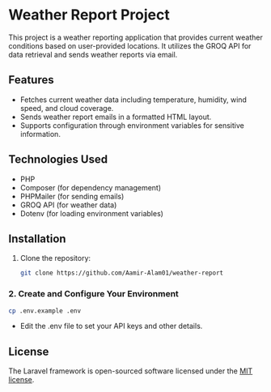 # Weather Report Project

This project is a weather reporting application that provides current weather conditions based on user-provided locations. It utilizes the GROQ API for data retrieval and sends weather reports via email.

## Features

- Fetches current weather data including temperature, humidity, wind speed, and cloud coverage.
- Sends weather report emails in a formatted HTML layout.
- Supports configuration through environment variables for sensitive information.

## Technologies Used

- PHP
- Composer (for dependency management)
- PHPMailer (for sending emails)
- GROQ API (for weather data)
- Dotenv (for loading environment variables)

## Installation

1. Clone the repository:

   ```bash
   git clone https://github.com/Aamir-Alam01/weather-report
   ```
### 2. Create and Configure Your Environment
```bash
cp .env.example .env
```
- Edit the .env file to set your API keys and other details.

## License

The Laravel framework is open-sourced software licensed under the [MIT license](https://opensource.org/licenses/MIT).